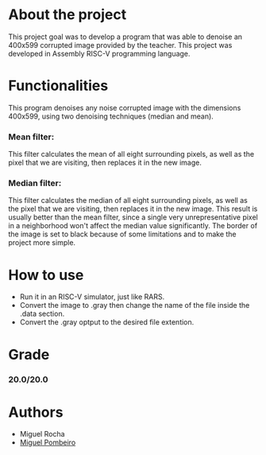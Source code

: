 # About the project
This project goal was to develop a program that was able to denoise an 400x599 corrupted image provided by the teacher.
This project was developed in Assembly RISC-V programming language.

# Functionalities
This program denoises any noise corrupted image with the dimensions 400x599, using two denoising techniques (median and mean).
### Mean filter:
This filter calculates the mean of all eight surrounding pixels, as well as the pixel that we are visiting, then replaces it in the new image.
### Median filter:
This filter calculates the median of all eight surrounding pixels, as well as the pixel that we are visiting, then replaces it in the new image.
This result is usually better than the mean filter, since a single very unrepresentative pixel in a neighborhood won't affect the median value significantly.
The border of the image is set to black because of some limitations and to make the project more simple.
# How to use
- Run it in an RISC-V simulator, just like RARS.
- Convert the image to .gray then change the name of the file inside the .data section.
- Convert the .gray optput to the desired file extention.
# Grade
### 20.0/20.0
# Authors
- Miguel Rocha
- [Miguel Pombeiro](https://github.com/MiguelPombeiro)
